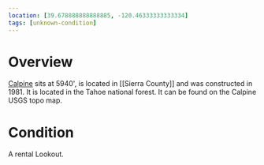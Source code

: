 ```yaml
---
location: [39.678888888888885, -120.46333333333334]
tags: [unknown-condition]
---
```


# Overview

[Calpine](http://www.peakbagging.com/CALookoutPhotos/Calpine.html) sits at 5940', is located in [[Sierra County]] and was constructed in 1981. It is located in the Tahoe national forest. It can be found on the Calpine USGS topo map.

# Condition

A rental Lookout.